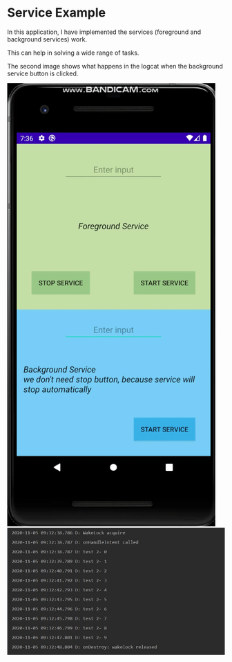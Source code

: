 # Service Example

In this application, I have implemented the services (foreground and background services) work. 

This can help in solving a wide range of tasks.

The second image shows what happens in the logcat when the background service button is clicked.



<img src="https://raw.githubusercontent.com/PavelMaltsev20/Service-Example/master/gif/service_gif.gif">

<img src="https://raw.githubusercontent.com/PavelMaltsev20/Service-Example/master/gif/background_counter.jpg ">
